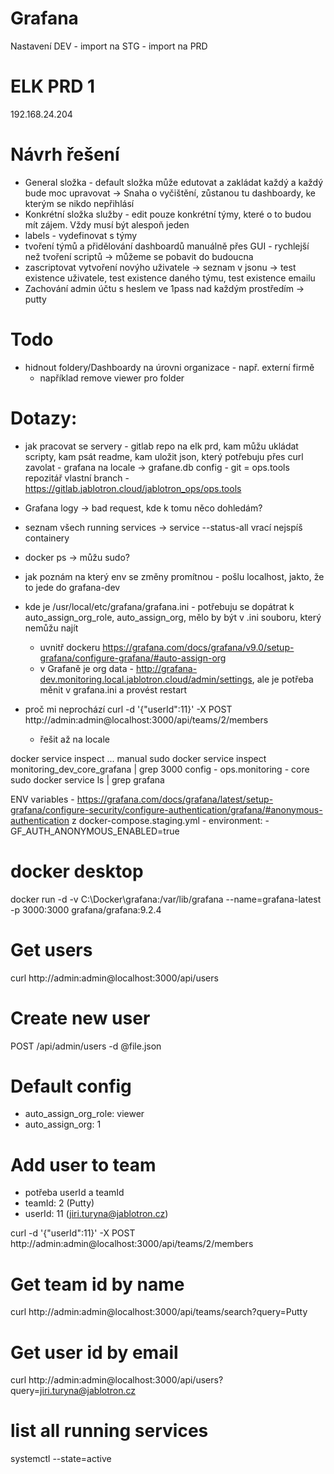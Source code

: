 # Grafana

Nastavení DEV - import na STG - import na PRD
# ELK PRD 1
192.168.24.204

# Návrh řešení
- General složka - default složka může edutovat a zakládat každý a každý bude moc upravovat -> Snaha o vyčištění, zůstanou tu dashboardy, ke kterým se nikdo nepřihlásí
- Konkrétní složka služby - edit pouze konkrétní týmy, které o to budou mít zájem. Vždy musí být alespoň jeden 
- labels - vydefinovat s týmy
- tvoření týmů a přidělování dashboardů manuálně přes GUI - rychlejší než tvoření scriptů -> můžeme se pobavit do budoucna
- zascriptovat vytvoření novýho uživatele -> seznam v jsonu -> test existence uživatele, test existence daného týmu, test existence emailu
- Zachování admin účtu s heslem ve 1pass nad každým prostředím -> putty

# Todo
- hidnout foldery/Dashboardy na úrovni organizace - např. externí firmě
    - například remove viewer pro folder

# Dotazy:
- jak pracovat se servery - gitlab repo na elk prd, kam můžu ukládat scripty, kam psát readme, kam uložit json, který potřebuju přes curl zavolat 
        - grafana na locale -> grafane.db config
        - git = ops.tools repozitář vlastní branch - https://gitlab.jablotron.cloud/jablotron_ops/ops.tools

- Grafana logy -> bad request, kde k tomu něco dohledám?
- seznam všech running services -> service  --status-all vrací nejspíš containery
- docker ps -> můžu sudo?

- jak poznám na který env se změny promítnou - pošlu localhost, jakto, že to jede do grafana-dev

- kde je /usr/local/etc/grafana/grafana.ini - potřebuju se dopátrat k auto_assign_org_role, auto_assign_org, mělo by být v .ini souboru, který nemůžu najít 
    - uvnitř dockeru
    https://grafana.com/docs/grafana/v9.0/setup-grafana/configure-grafana/#auto-assign-org
    - v Grafaně je org data - http://grafana-dev.monitoring.local.jablotron.cloud/admin/settings, ale je potřeba měnit v grafana.ini a provést restart

- proč mi neprochází curl -d '{"userId":11}' -X POST http://admin:admin@localhost:3000/api/teams/2/members
    - řešit až na locale

docker service inspect ... manual
sudo docker service inspect monitoring_dev_core_grafana | grep 3000
config - ops.monitoring - core
sudo docker service ls | grep grafana

ENV variables - https://grafana.com/docs/grafana/latest/setup-grafana/configure-security/configure-authentication/grafana/#anonymous-authentication
z docker-compose.staging.yml
        -  environment:
      - GF_AUTH_ANONYMOUS_ENABLED=true

# docker desktop
docker run -d -v C:\Docker\grafana:/var/lib/grafana --name=grafana-latest -p 3000:3000 grafana/grafana:9.2.4

# Get users
curl http://admin:admin@localhost:3000/api/users

# Create new user
POST /api/admin/users -d @file.json

# Default config
- auto_assign_org_role: viewer
- auto_assign_org: 1

# Add user to team
- potřeba userId a teamId
- teamId: 2 (Putty)
- userId: 11 (jiri.turyna@jablotron.cz)


curl -d '{"userId":11}' -X POST http://admin:admin@localhost:3000/api/teams/2/members

# Get team id by name
curl http://admin:admin@localhost:3000/api/teams/search?query=Putty

# Get user id by email
curl http://admin:admin@localhost:3000/api/users?query=jiri.turyna@jablotron.cz

# list all running services
systemctl --state=active